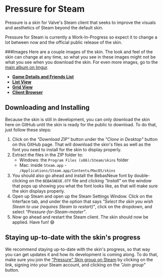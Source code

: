 Pressure for Steam
==================

Pressure is a skin for Valve's Steam client that seeks to improve the visuals and aesthetics of Steam beyond the default skin. 

Pressure for Steam is currently a Work-In-Progress so expect it to change a lot between now and the official public release of the skin.


###Images
Here are a couple images of the skin. The look and feel of the skin can change at any time, so what you see in these images might not be what you see when you download the skin. For even more images, go to the [main album on Imgur](http://imgur.com/a/yUiQW).

* [**Game Details and Friends List**](http://i.imgur.com/v1K6Ttu.png)
* [**List View**](http://i.imgur.com/BEnmKVW.png)
* [**Grid View**](http://i.imgur.com/pVY4urS.png)
* [**Client Browser**](http://i.imgur.com/VdSu8kn.png)

## Downloading and Installing

Because the skin is still in development, you can only download the skin here on GitHub until the skin is ready for the public to download.  To do that, just follow these steps:



1. Click on the *"Download ZIP"* button under the *"Clone in Desktop"* button on this GitHub page. That will download the skin's files as well as the font you need to install for the skin to display properly.
2. Extract the files in the ZIP folder to:
	* Windows: the `Program Files (x86)/Steam/skins` folder
	* Mac: inside `Steam.app` - `/Applications/Steam.app/Contents/MacOS/skins`
3. You should also go ahead and install the BebasNeue font by double-clicking on the `BEBASNEUE.OTF` file and clicking *"Install"* on the window that pops up showing you what the font looks like, as that will make sure the skin displays properly. 
4. Open up Steam and open up the Steam Settings Window. Click on the Interface tab, and under the option that says *"Select the skin you wish Steam to use (requires Steam to restart)"*, click on the dropdown, and select *"Pressure-for-Steam-master"*. 
5. Now go ahead and restart the Steam client. The skin should now be applied. Have fun! :smile:

## Staying up-to-date with the skin's progress
We recommend staying up-to-date with the skin's progress, so that way you can get updates it and how its development is coming along. To do that, make sure you join the ["Pressure" Skin group on Steam](http://steamcommunity.com/groups/pressureskin) by clicking on the link, signing into your Steam account, and clicking on the *"Join group"* button.
